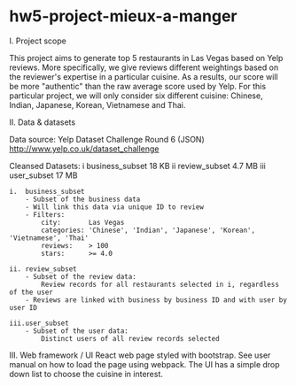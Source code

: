 # hw5-project-mieux-a-manger

I. 	Project scope

This project aims to generate top 5 restaurants in Las Vegas based on Yelp reviews. More specifically, we give reviews different weightings based on the reviewer's expertise in a particular cuisine. As a results, our score will be more "authentic" than the raw average score used by Yelp. For this particular project, we will only consider six different cuisine: Chinese, Indian, Japanese, Korean, Vietnamese and Thai. 

II. 	Data & datasets

Data source: Yelp Dataset Challenge Round 6 (JSON)
http://www.yelp.co.uk/dataset_challenge

Cleansed Datasets:
	i 	business_subset		18	KB 
	ii 	review_subset		4.7 MB 
	iii 	user_subset		17	MB 

	i. 	business_subset
		- Subset of the business data
		- Will link this data via unique ID to review
		- Filters:
			city:		Las Vegas
			categories:	'Chinese', 'Indian', 'Japanese', 'Korean', 'Vietnamese', 'Thai'
			reviews:	> 100
			stars:		>= 4.0
	
	ii. review_subset
		- Subset of the review data:
			Review records for all restaurants selected in i, regardless of the user
		- Reviews are linked with business by business ID and with user by user ID
	
	iii.user_subset
		- Subset of the user data:
			Distinct users of all review records selected

III.	Web framework / UI
	React web page styled with bootstrap. See user manual on how to load the page using webpack.
	The UI has a simple drop down list to choose the cuisine in interest.

	

